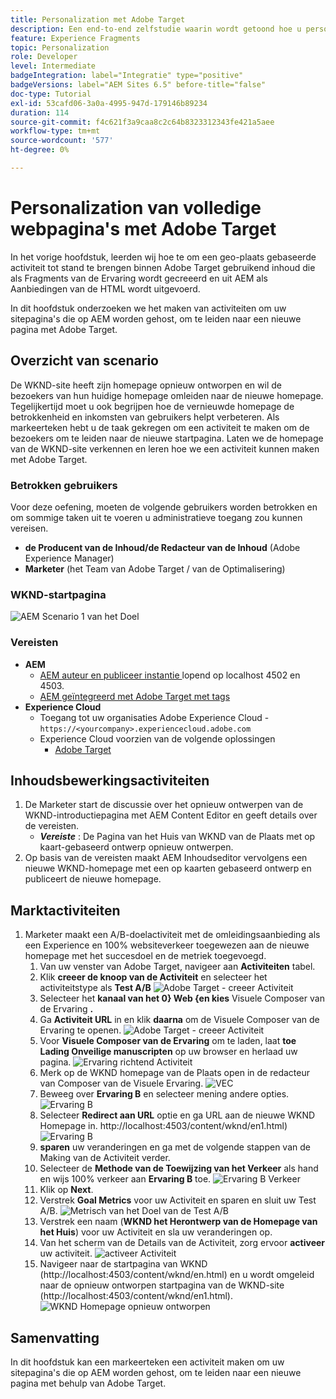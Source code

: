 ```yaml
---
title: Personalization met Adobe Target
description: Een end-to-end zelfstudie waarin wordt getoond hoe u persoonlijke ervaringen kunt creëren en leveren met Adobe Target.
feature: Experience Fragments
topic: Personalization
role: Developer
level: Intermediate
badgeIntegration: label="Integratie" type="positive"
badgeVersions: label="AEM Sites 6.5" before-title="false"
doc-type: Tutorial
exl-id: 53cafd06-3a0a-4995-947d-179146b89234
duration: 114
source-git-commit: f4c621f3a9caa8c2c64b8323312343fe421a5aee
workflow-type: tm+mt
source-wordcount: '577'
ht-degree: 0%

---
```


# Personalization van volledige webpagina&#39;s met Adobe Target

In het vorige hoofdstuk, leerden wij hoe te om een geo-plaats gebaseerde activiteit tot stand te brengen binnen Adobe Target gebruikend inhoud die als Fragments van de Ervaring wordt gecreeerd en uit AEM als Aanbiedingen van de HTML wordt uitgevoerd.

In dit hoofdstuk onderzoeken we het maken van activiteiten om uw sitepagina&#39;s die op AEM worden gehost, om te leiden naar een nieuwe pagina met Adobe Target.

## Overzicht van scenario

De WKND-site heeft zijn homepage opnieuw ontworpen en wil de bezoekers van hun huidige homepage omleiden naar de nieuwe homepage. Tegelijkertijd moet u ook begrijpen hoe de vernieuwde homepage de betrokkenheid en inkomsten van gebruikers helpt verbeteren. Als markeerteken hebt u de taak gekregen om een activiteit te maken om de bezoekers om te leiden naar de nieuwe startpagina. Laten we de homepage van de WKND-site verkennen en leren hoe we een activiteit kunnen maken met Adobe Target.

### Betrokken gebruikers

Voor deze oefening, moeten de volgende gebruikers worden betrokken en om sommige taken uit te voeren u administratieve toegang zou kunnen vereisen.

* **de Producent van de Inhoud/de Redacteur van de Inhoud** (Adobe Experience Manager)
* **Marketer** (het Team van Adobe Target / van de Optimalisering)

### WKND-startpagina

![ AEM Scenario 1 van het Doel ](assets/personalization-use-case-2/aem-target-use-case-2.png)

### Vereisten

* **AEM**
   * [ AEM auteur en publiceer instantie ](./implementation.md#getting-aem) lopend op localhost 4502 en 4503.
   * [AEM geïntegreerd met Adobe Target met tags](./using-launch-adobe-io.md#aem-target-using-launch-by-adobe)
* **Experience Cloud**
   * Toegang tot uw organisaties Adobe Experience Cloud - `https://<yourcompany>.experiencecloud.adobe.com`
   * Experience Cloud voorzien van de volgende oplossingen
      * [ Adobe Target ](https://experiencecloud.adobe.com)

## Inhoudsbewerkingsactiviteiten

1. De Marketer start de discussie over het opnieuw ontwerpen van de WKND-introductiepagina met AEM Content Editor en geeft details over de vereisten.
   * ***Vereiste*** : De Pagina van het Huis van WKND van de Plaats met op kaart-gebaseerd ontwerp opnieuw ontwerpen.
2. Op basis van de vereisten maakt AEM Inhoudseditor vervolgens een nieuwe WKND-homepage met een op kaarten gebaseerd ontwerp en publiceert de nieuwe homepage.

## Marktactiviteiten

1. Marketer maakt een A/B-doelactiviteit met de omleidingsaanbieding als een Experience en 100% websiteverkeer toegewezen aan de nieuwe homepage met het succesdoel en de metriek toegevoegd.
   1. Van uw venster van Adobe Target, navigeer aan **Activiteiten** tabel.
   2. Klik **creeer de knoop van de Activiteit** en selecteer het activiteitstype als **Test A/B**
      ![ Adobe Target - creeer Activiteit ](assets/personalization-use-case-2/create-ab-activity.png)
   3. Selecteer het **kanaal van het 0} Web {en kies** Visuele Composer van de Ervaring **.**
   4. Ga **Activiteit URL** in en klik **daarna** om de Visuele Composer van de Ervaring te openen.
      ![ Adobe Target - creeer Activiteit ](assets/personalization-use-case-2/create-activity-ab-name.png)
   5. Voor **Visuele Composer van de Ervaring** om te laden, laat **toe Lading Onveilige manuscripten** op uw browser en herlaad uw pagina.
      ![ Ervaring richtend Activiteit ](assets/personalization-use-case-1/load-unsafe-scripts.png)
   6. Merk op de WKND homepage van de Plaats open in de redacteur van Composer van de Visuele Ervaring.
      ![ VEC ](assets/personalization-use-case-2/vec.png)
   7. Beweeg over **Ervaring B** en selecteer mening andere opties.
      ![ Ervaring B ](assets/personalization-use-case-2/redirect-url.png)
   8. Selecteer **Redirect aan URL** optie en ga URL aan de nieuwe WKND Homepage in. http://localhost:4503/content/wknd/en1.html)
      ![ Ervaring B ](assets/personalization-use-case-2/redirect-url-2.png)
   9. **sparen** uw veranderingen en ga met de volgende stappen van de Making van de Activiteit verder.
   10. Selecteer de **Methode van de Toewijzing van het Verkeer** als hand en wijs 100% verkeer aan **Ervaring B** toe.
      ![ Ervaring B Verkeer ](assets/personalization-use-case-2/traffic.png)
   11. Klik op **Next**.
   12. Verstrek **Goal Metrics** voor uw Activiteit en sparen en sluit uw Test A/B.
      ![ Metrisch van het Doel van de Test A/B ](assets/personalization-use-case-2/goal-metric.png)
   13. Verstrek een naam (**WKND het Herontwerp van de Homepage van het Huis**) voor uw Activiteit en sla uw veranderingen op.
   14. Van het scherm van de Details van de Activiteit, zorg ervoor **activeer** uw activiteit.
      ![ activeer Activiteit ](assets/personalization-use-case-2/ab-activate.png)
   15. Navigeer naar de startpagina van WKND (http://localhost:4503/content/wknd/en.html) en u wordt omgeleid naar de opnieuw ontworpen startpagina van de WKND-site (http://localhost:4503/content/wknd/en1.html).
      ![ WKND Homepage opnieuw ontworpen ](assets/personalization-use-case-2/WKND-home-page-redesign.png)

## Samenvatting

In dit hoofdstuk kan een markeerteken een activiteit maken om uw sitepagina&#39;s die op AEM worden gehost, om te leiden naar een nieuwe pagina met behulp van Adobe Target.
